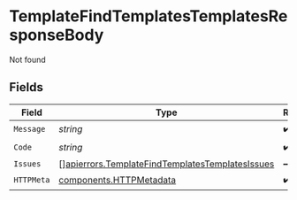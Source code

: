 # TemplateFindTemplatesTemplatesResponseBody

Not found


## Fields

| Field                                                                                                              | Type                                                                                                               | Required                                                                                                           | Description                                                                                                        |
| ------------------------------------------------------------------------------------------------------------------ | ------------------------------------------------------------------------------------------------------------------ | ------------------------------------------------------------------------------------------------------------------ | ------------------------------------------------------------------------------------------------------------------ |
| `Message`                                                                                                          | *string*                                                                                                           | :heavy_check_mark:                                                                                                 | N/A                                                                                                                |
| `Code`                                                                                                             | *string*                                                                                                           | :heavy_check_mark:                                                                                                 | N/A                                                                                                                |
| `Issues`                                                                                                           | [][apierrors.TemplateFindTemplatesTemplatesIssues](../../models/apierrors/templatefindtemplatestemplatesissues.md) | :heavy_minus_sign:                                                                                                 | N/A                                                                                                                |
| `HTTPMeta`                                                                                                         | [components.HTTPMetadata](../../models/components/httpmetadata.md)                                                 | :heavy_check_mark:                                                                                                 | N/A                                                                                                                |